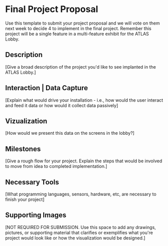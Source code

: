 # Final Project Proposal

Use this template to submit your project proposal and we will vote on them next week to decide 4 to implement in the final project.  Remember this project will be a single feature in a multi-feature exhibit for the ATLAS Lobby.

## Description
[Give a broad description of the project you'd like to see implanted in the ATLAS Lobby.]

## Interaction | Data Capture
[Explain what would drive your installation - i.e., how would the user interact and feed it data or how would it collect data passively]

## Vizualization
[How would we present this data on the screens in the lobby?]

## Milestones
[Give a rough flow for your project.  Explain the steps that would be involved to move from idea to completed implementation.]

## Necessary Tools
[What programming languages, sensors, hardware, etc, are necessary to finish your project]

## Supporting Images 
[NOT REQUIRED FOR SUBMISSION.  Use this space to add any drawings, pictures, or supporting material that clarifies or exemplifies what you're project would look like or how the visualization would be designed.]